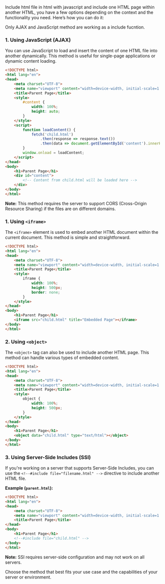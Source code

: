 Include html file in html with javascript and include one HTML page within another HTML, you have a few options depending on the context and the functionality you need.  Here’s how you can do it:

Only AJAX and JavaScript method are working as a include fucntion.

### 1. **Using JavaScript (AJAX)**

You can use JavaScript to load and insert the content of one HTML file into another dynamically. This method is useful for single-page applications or dynamic content loading.

```html
<!DOCTYPE html>
<html lang="en">
<head>
    <meta charset="UTF-8">
    <meta name="viewport" content="width=device-width, initial-scale=1.0">
    <title>Parent Page</title>
    <style>
        #content {
            width: 100%;
            height: auto;
        }
    </style>
    <script>
        function loadContent() {
            fetch('child.html')
                .then(response => response.text())
                .then(data => document.getElementById('content').innerHTML = data);
        }
        window.onload = loadContent;
    </script>
</head>
<body>
    <h1>Parent Page</h1>
    <div id="content">
        <!-- Content from child.html will be loaded here -->
    </div>
</body>
</html>
```

**Note:** This method requires the server to support CORS (Cross-Origin Resource Sharing) if the files are on different domains.


### 1. **Using `<iframe>`**

The `<iframe>` element is used to embed another HTML document within the current document. This method is simple and straightforward.

```html
<!DOCTYPE html>
<html lang="en">
<head>
    <meta charset="UTF-8">
    <meta name="viewport" content="width=device-width, initial-scale=1.0">
    <title>Parent Page</title>
    <style>
        iframe {
            width: 100%;
            height: 500px;
            border: none;
        }
    </style>
</head>
<body>
    <h1>Parent Page</h1>
    <iframe src="child.html" title="Embedded Page"></iframe>
</body>
</html>
```

### 2. **Using `<object>`**

The `<object>` tag can also be used to include another HTML page. This method can handle various types of embedded content.

```html
<!DOCTYPE html>
<html lang="en">
<head>
    <meta charset="UTF-8">
    <meta name="viewport" content="width=device-width, initial-scale=1.0">
    <title>Parent Page</title>
    <style>
        object {
            width: 100%;
            height: 500px;
        }
    </style>
</head>
<body>
    <h1>Parent Page</h1>
    <object data="child.html" type="text/html"></object>
</body>
</html>
```

### 3. **Using Server-Side Includes (SSI)**

If you're working on a server that supports Server-Side Includes, you can use the `<!--#include file="filename.html" -->` directive to include another HTML file.

**Example (`parent.html`):**
```html
<!DOCTYPE html>
<html lang="en">
<head>
    <meta charset="UTF-8">
    <meta name="viewport" content="width=device-width, initial-scale=1.0">
    <title>Parent Page</title>
</head>
<body>
    <h1>Parent Page</h1>
    <!--#include file="child.html" -->
</body>
</html>
```

**Note:** SSI requires server-side configuration and may not work on all servers.


Choose the method that best fits your use case and the capabilities of your server or environment.